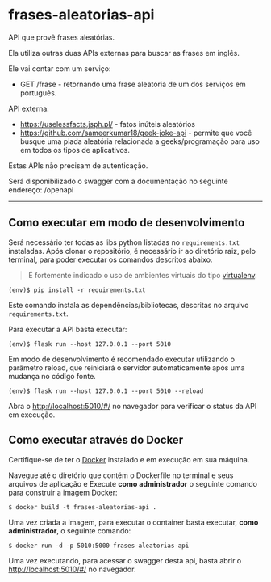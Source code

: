# frases-aleatorias-api
API que provê frases aleatórias.

Ela utiliza outras duas APIs externas para buscar as frases em inglês.

Ele vai contar com um serviço:
- GET /frase - retornando uma frase aleatória de um dos serviços em português.

API externa:
- https://uselessfacts.jsph.pl/ - fatos inúteis aleatórios
- https://github.com/sameerkumar18/geek-joke-api - permite que você busque uma piada aleatória relacionada a geeks/programação para uso em todos os tipos de aplicativos.

Estas APIs não precisam de autenticação.

Será disponibilizado o swagger com a documentação no seguinte endereço: /openapi

---

## Como executar em modo de desenvolvimento

Será necessário ter todas as libs python listadas no `requirements.txt` instaladas.
Após clonar o repositório, é necessário ir ao diretório raiz, pelo terminal, para poder executar os comandos descritos abaixo.

> É fortemente indicado o uso de ambientes virtuais do tipo [virtualenv](https://virtualenv.pypa.io/en/latest/installation.html).

```shell
(env)$ pip install -r requirements.txt
```

Este comando instala as dependências/bibliotecas, descritas no arquivo `requirements.txt`.

Para executar a API  basta executar:

```shell
(env)$ flask run --host 127.0.0.1 --port 5010
```

Em modo de desenvolvimento é recomendado executar utilizando o parâmetro reload, que reiniciará o servidor
automaticamente após uma mudança no código fonte.

```shell
(env)$ flask run --host 127.0.0.1 --port 5010 --reload
```

Abra o [http://localhost:5010/#/](http://localhost:5010/#/) no navegador para verificar o status da API em execução.

## Como executar através do Docker

Certifique-se de ter o [Docker](https://docs.docker.com/engine/install/) instalado e em execução em sua máquina.

Navegue até o diretório que contém o Dockerfile no terminal e seus arquivos de aplicação e
Execute **como administrador** o seguinte comando para construir a imagem Docker:

```shell
$ docker build -t frases-aleatorias-api .
```

Uma vez criada a imagem, para executar o container basta executar, **como administrador**, o seguinte comando:

```shell
$ docker run -d -p 5010:5000 frases-aleatorias-api
```

Uma vez executando, para acessar o swagger desta api, basta abrir o [http://localhost:5010/#/](http://localhost:5010/#/) no navegador.

